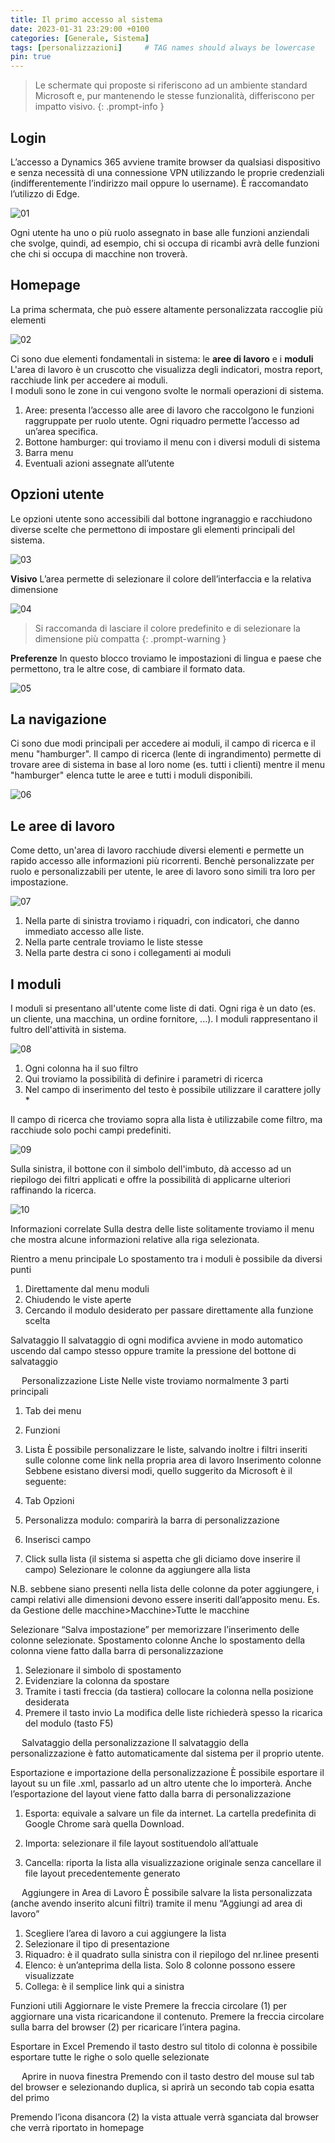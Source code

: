 ```yaml
---
title: Il primo accesso al sistema
date: 2023-01-31 23:29:00 +0100
categories: [Generale, Sistema]
tags: [personalizzazioni]     # TAG names should always be lowercase
pin: true
---
```



> Le schermate qui proposte si riferiscono ad un ambiente standard Microsoft e, pur mantenendo le stesse funzionalità, differiscono per impatto visivo.
{: .prompt-info }


## Login

L’accesso a Dynamics 365 avviene tramite browser da qualsiasi dispositivo e senza necessità di una connessione VPN utilizzando le proprie credenziali (indifferentemente l’indirizzo mail oppure lo username). È raccomandato l’utilizzo di Edge.

![01](/assets/img/03/01.png)
<br>
 
Ogni utente ha uno o più ruolo assegnato in base alle funzioni anziendali che svolge, quindi, ad esempio, chi si occupa di ricambi avrà delle funzioni che chi si occupa di macchine non troverà.

## Homepage
La prima schermata, che può essere altamente personalizzata raccoglie più elementi

![02](/assets/img/03/02.png)
<br>

Ci sono due elementi fondamentali in sistema: le **aree di lavoro** e i **moduli**
L'area di lavoro è un cruscotto che visualizza degli indicatori, mostra report, racchiude link per accedere ai moduli.  
I moduli sono le zone in cui vengono svolte le normali operazioni di sistema.  

1.	Aree: presenta l’accesso alle aree di lavoro che raccolgono le funzioni raggruppate per ruolo utente. Ogni riquadro permette l’accesso ad un’area specifica.
2.	Bottone hamburger: qui troviamo il menu con i diversi moduli di sistema
3.	Barra menu
4.	Eventuali azioni assegnate all’utente
 
## Opzioni utente
Le opzioni utente sono accessibili dal bottone ingranaggio e racchiudono diverse scelte che permettono di impostare gli elementi principali del sistema.

![03](/assets/img/03/03.png)
<br>

**Visivo** 
L’area permette di selezionare il colore dell’interfaccia e la relativa dimensione  

![04](/assets/img/03/04.png)
<br>

> Si raccomanda di lasciare il colore predefinito e di selezionare la dimensione più compatta
{: .prompt-warning }

**Preferenze** 
In questo blocco troviamo le impostazioni di lingua e paese che permettono, tra le altre cose, di cambiare il formato data.  

![05](/assets/img/03/05.png)
<br>


## La navigazione
Ci sono due modi principali per accedere ai moduli, il campo di ricerca e il menu "hamburger".
Il campo di ricerca (lente di ingrandimento) permette di trovare aree di sistema in base al loro nome (es. tutti i clienti) mentre il menu "hamburger" elenca tutte le aree e tutti i moduli disponibili.  

![06](/assets/img/03/06.png)
<br>

## Le aree di lavoro
Come detto, un'area di lavoro racchiude diversi elementi e permette un rapido accesso alle informazioni più ricorrenti. Benchè personalizzate per ruolo e personalizzabili per utente, le aree di lavoro sono simili tra loro per impostazione.  

![07](/assets/img/03/07.png)
<br>

1.	Nella parte di sinistra troviamo i riquadri, con indicatori, che danno immediato accesso alle liste.
2.	Nella parte centrale troviamo le liste stesse
3.	Nella parte destra ci sono i collegamenti ai moduli

## I moduli
I moduli si presentano all'utente come liste di dati. Ogni riga è un dato (es. un cliente, una macchina, un ordine fornitore, ...). I moduli rappresentano il fultro dell'attività in sistema.  

![08](/assets/img/03/08.png)
<br>

1.	Ogni colonna ha il suo filtro
2.	Qui troviamo la possibilità di definire i parametri di ricerca
3.	Nel campo di inserimento del testo è possibile utilizzare il carattere jolly *

Il campo di ricerca che troviamo sopra alla lista è utilizzabile come filtro, ma racchiude solo pochi campi predefiniti.  
 
![09](/assets/img/03/09.png)
<br>

Sulla sinistra, il bottone con il simbolo dell'imbuto, dà accesso ad un riepilogo dei filtri applicati e offre la possibilità di applicarne ulteriori raffinando la ricerca.  

![10](/assets/img/03/10.png)
<br> 


Informazioni correlate
Sulla destra delle liste solitamente troviamo il menu che mostra alcune informazioni relative alla riga selezionata.
 

Rientro a menu principale
Lo spostamento tra i moduli è possibile da diversi punti
 
1.	Direttamente dal menu moduli
2.	Chiudendo le viste aperte
3.	Cercando il modulo desiderato per passare direttamente alla funzione scelta

Salvataggio
Il salvataggio di ogni modifica avviene in modo automatico uscendo dal campo stesso oppure tramite la pressione del bottone di salvataggio
 


 
Personalizzazione Liste
Nelle viste troviamo normalmente 3 parti principali
 
1.	Tab dei menu
2.	Funzioni
3.	Lista
È possibile personalizzare le liste, salvando inoltre i filtri inseriti sulle colonne come link nella propria area di lavoro
Inserimento colonne
Sebbene esistano diversi modi, quello suggerito da Microsoft è il seguente:
 

1.	Tab Opzioni
2.	Personalizza modulo: comparirà la barra di personalizzazione
3.	Inserisci campo
4.	Click sulla lista (il sistema si aspetta che gli diciamo dove inserire il campo)
Selezionare le colonne da aggiungere alla lista
 

N.B. sebbene siano presenti nella lista delle colonne da poter aggiungere, i campi relativi alle dimensioni devono essere inseriti dall’apposito menu.
Es. da Gestione delle macchine>Macchine>Tutte le macchine
 
Selezionare “Salva impostazione” per memorizzare l’inserimento delle colonne selezionate.
Spostamento colonne
Anche lo spostamento della colonna viene fatto dalla barra di personalizzazione
 

1.	Selezionare il simbolo di spostamento
2.	Evidenziare la colonna da spostare
3.	Tramite i tasti freccia (da tastiera) collocare la colonna nella posizione desiderata
4.	Premere il tasto invio
La modifica delle liste richiederà spesso la ricarica del modulo (tasto F5)

 
Salvataggio della personalizzazione
Il salvataggio della personalizzazione è fatto automaticamente dal sistema per il proprio utente.

Esportazione e importazione della personalizzazione
È possibile esportare il layout su un file .xml, passarlo ad un altro utente che lo importerà.
Anche l’esportazione del layout viene fatto dalla barra di personalizzazione
 
1.	Esporta: equivale a salvare un file da internet. La cartella predefinita di Google Chrome sarà quella Download.
2.	Importa: selezionare il file layout sostituendolo all’attuale
 
3.	Cancella: riporta la lista alla visualizzazione originale senza cancellare il file layout precedentemente generato

 
Aggiungere in Area di Lavoro
È possibile salvare la lista personalizzata (anche avendo inserito alcuni filtri) tramite il menu “Aggiungi ad area di lavoro”
 
1.	Scegliere l’area di lavoro a cui aggiungere la lista
2.	Selezionare il tipo di presentazione
1.	Riquadro: è il quadrato sulla sinistra con il riepilogo del nr.linee presenti
2.	Elenco: è un’anteprima della lista. Solo 8 colonne possono essere visualizzate
3.	Collega: è il semplice link qui a sinistra
 

Funzioni utili
Aggiornare le viste
Premere la freccia circolare (1) per aggiornare una vista ricaricandone il contenuto. Premere la freccia circolare sulla barra del browser (2) per ricaricare l’intera pagina.
 

Esportare in Excel
Premendo il tasto destro sul titolo di colonna è possibile esportare tutte le righe o solo quelle selezionate
 

 
Aprire in nuova finestra
Premendo con il tasto destro del mouse sul tab del browser e selezionando duplica, si aprirà un secondo tab copia esatta del primo
 
Premendo l’icona disancora (2) la vista attuale verrà sganciata dal browser che verrà riportato in homepage
